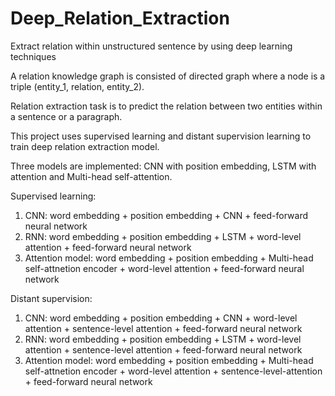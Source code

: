 # Deep_Relation_Extraction
Extract relation within unstructured sentence by using deep learning techniques

A relation knowledge graph is consisted of directed graph where a node is a triple (entity_1, relation, entity_2).

Relation extraction task is to predict the relation between two entities within a sentence or a paragraph.

This project uses supervised learning and distant supervision learning to train deep relation extraction model.

Three models are implemented: CNN with position embedding, LSTM with attention and Multi-head self-attention.

Supervised learning: 
1) CNN: word embedding + position embedding + CNN + feed-forward neural network
2) RNN: word embedding + position embedding + LSTM + word-level attention + feed-forward neural network
3) Attention model: word embedding + position embedding + Multi-head self-attnetion encoder + word-level attention + feed-forward neural network

Distant supervision:
1) CNN: word embedding + position embedding + CNN + word-level attention + sentence-level attention + feed-forward neural network
2) RNN: word embedding + position embedding + LSTM + word-level attention + sentence-level attention + feed-forward neural network
3) Attention model: word embedding + position embedding + Multi-head self-attnetion encoder + word-level attention + sentence-level-attention + feed-forward neural network

